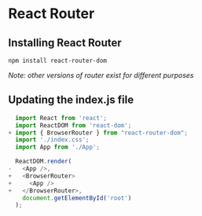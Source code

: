 # React Router

## Installing React Router

`npm install react-router-dom`

_Note: other versions of router exist for  different purposes_

## Updating the index.js file

```jsx
  import React from 'react';
  import ReactDOM from 'react-dom';
+ import { BrowserRouter } from "react-router-dom";
  import './index.css';
  import App from './App';

  ReactDOM.render(
-   <App />,
+   <BrowserRouter>
+     <App />
+   </BrowserRouter>,
    document.getElementById('root')
  );
  ```
